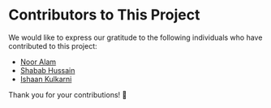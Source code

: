 # Contributors to This Project

We would like to express our gratitude to the following individuals who have contributed to this project:

- [Noor Alam](https://github.com/nooralamf42)
- [Shabab Hussain](https://github.com/smhussain5)
- [Ishaan Kulkarni](https://github.com/ishaan49k)

Thank you for your contributions! 🎉
